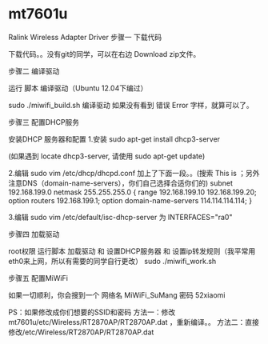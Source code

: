 mt7601u
=======

Ralink Wireless Adapter Driver
步骤一 下载代码

下载代码。。没有git的同学，可以在右边 Download zip文件。

步骤二 编译驱动

运行 脚本 编译驱动（Ubuntu 12.04下编过）

sudo ./miwifi_build.sh
编译驱动 如果没有看到 错误 Error 字样，就算可以了。

步骤三 配置DHCP服务

安装DHCP 服务器和配置
1.安装 sudo apt-get install dhcp3-server

   (如果遇到 locate dhcp3-server, 请使用  sudo apt-get update)

2.编辑 sudo vim /etc/dhcp/dhcpd.conf
加上了下面一段。。(搜索 This is ；另外注意DNS（domain-name-servers），你们自己选择合适你们的)
subnet 192.168.199.0 netmask 255.255.255.0 {
range 192.168.199.10 192.168.199.20;
option routers 192.168.199.1;
option domain-name-servers 114.114.114.114;
}

3.编辑 sudo vim  /etc/default/isc-dhcp-server
为 INTERFACES="ra0"

步骤四 加载驱动

root权限 运行脚本 加载驱动 和 设置DHCP服务器 和 设置ip转发规则（我平常用eth0来上网，所以有需要的同学自行更改）
sudo ./miwifi_work.sh

步骤五 配置MiWiFi

如果一切顺利，你会搜到一个
网络名 MiWiFi_SuMang
密码    52xiaomi

PS：如果修改成你们想要的SSID和密码
方法一：修改mt7601u/etc/Wireless/RT2870AP/RT2870AP.dat ，重新编译。。
方法二：直接修改/etc/Wireless/RT2870AP/RT2870AP.dat
